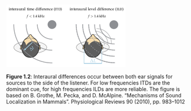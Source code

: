![Fig. 1.2](fig1_02.png)

**Figure 1.2**: Interaural differences occur
between both ear signals for sources to
the side of the listener. For low frequencies ITDs are the dominant cue, for
high frequencies ILDs are more reliable.
The figure is based on B. Grothe, M.
Pecka, and D. McAlpine. “Mechanisms
of Sound Localization in Mammals”.
Physiological Reviews 90 (2010), pp. 983–1012
